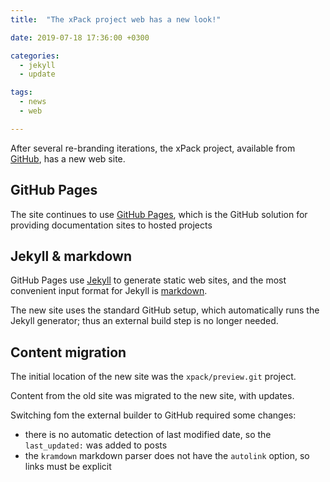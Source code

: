 ```yaml
---
title:  "The xPack project web has a new look!"

date: 2019-07-18 17:36:00 +0300

categories:
  - jekyll
  - update

tags:
  - news
  - web

---
```


After several re-branding iterations, the xPack project, available from
[GitHub](https://github.com/xpack/), has a new web site.

## GitHub Pages

The site continues to use [GitHub Pages](https://pages.github.com),
which is the GitHub solution for providing documentation sites to hosted
projects

## Jekyll & markdown

GitHub Pages use [Jekyll](https://jekyllrb.com) to generate static web
sites, and the most convenient input format for Jekyll is
[markdown](https://daringfireball.net/projects/markdown/syntax).

The new site uses the standard GitHub setup, which automatically runs
the Jekyll generator; thus an external build step is no longer needed.

## Content migration

The initial location of the new site was the `xpack/preview.git` project.

Content from the old site was migrated to the new site, with updates.

Switching fom the external builder to GitHub required some changes:

- there is no automatic detection of last modified date, so
  the `last_updated:` was added to posts
- the `kramdown` markdown parser does not have the `autolink` option, so
  links must be explicit
